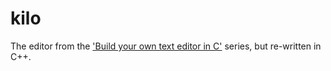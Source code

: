 # kilo

The editor from the ['Build your own text editor in C'](https://viewsourcecode.org/snaptoken/kilo/index.html) series,
but re-written in C++.
